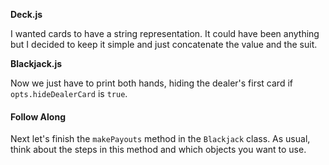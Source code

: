 **Deck.js**

I wanted cards to have a string representation. It could have been anything but
I decided to keep it simple and just concatenate the value and the suit.

**Blackjack.js**

Now we just have to print both hands, hiding the dealer's first card if
`opts.hideDealerCard` is `true`.

#### Follow Along

Next let's finish the `makePayouts` method in the `Blackjack` class. As usual,
think about the steps in this method and which objects you want to use.